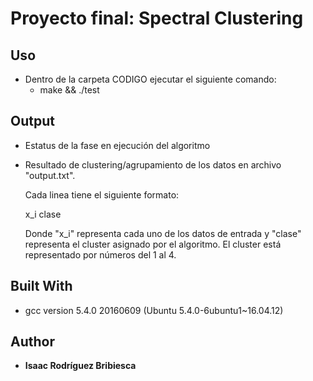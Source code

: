 # Proyecto final: Spectral Clustering

## Uso

- Dentro de la carpeta CODIGO ejecutar el siguiente comando:
    * make && ./test

## Output

* Estatus de la fase en ejecución del algoritmo
* Resultado de clustering/agrupamiento de los datos en archivo "output.txt".

  Cada linea tiene el siguiente formato:

  x_i clase

  Donde "x_i" representa cada uno de los datos de entrada y "clase" representa el cluster asignado por el algoritmo.
  El cluster está representado por números del 1 al 4.

## Built With

* gcc version 5.4.0 20160609 (Ubuntu 5.4.0-6ubuntu1~16.04.12)

## Author

* **Isaac Rodríguez Bribiesca**
